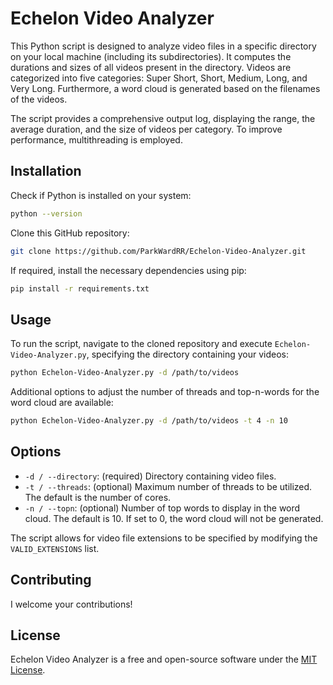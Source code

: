 # Echelon Video Analyzer

This Python script is designed to analyze video files in a specific directory on your local machine (including its subdirectories). It computes the durations and sizes of all videos present in the directory. Videos are categorized into five categories: Super Short, Short, Medium, Long, and Very Long. Furthermore, a word cloud is generated based on the filenames of the videos.

The script provides a comprehensive output log, displaying the range, the average duration, and the size of videos per category. To improve performance, multithreading is employed.

## Installation

Check if Python is installed on your system:

```bash
python --version
```

Clone this GitHub repository:

```bash
git clone https://github.com/ParkWardRR/Echelon-Video-Analyzer.git
```

If required, install the necessary dependencies using pip:

```bash
pip install -r requirements.txt
```

## Usage

To run the script, navigate to the cloned repository and execute `Echelon-Video-Analyzer.py`, specifying the directory containing your videos:

```bash
python Echelon-Video-Analyzer.py -d /path/to/videos
```

Additional options to adjust the number of threads and top-n-words for the word cloud are available:

```bash
python Echelon-Video-Analyzer.py -d /path/to/videos -t 4 -n 10
```

## Options

- `-d / --directory`: (required) Directory containing video files.
- `-t / --threads`: (optional) Maximum number of threads to be utilized. The default is the number of cores.
- `-n / --topn`: (optional) Number of top words to display in the word cloud. The default is 10. If set to 0, the word cloud will not be generated.

The script allows for video file extensions to be specified by modifying the `VALID_EXTENSIONS` list.

## Contributing

I welcome your contributions!  

## License

Echelon Video Analyzer is a free and open-source software under the [MIT License](LICENSE).
